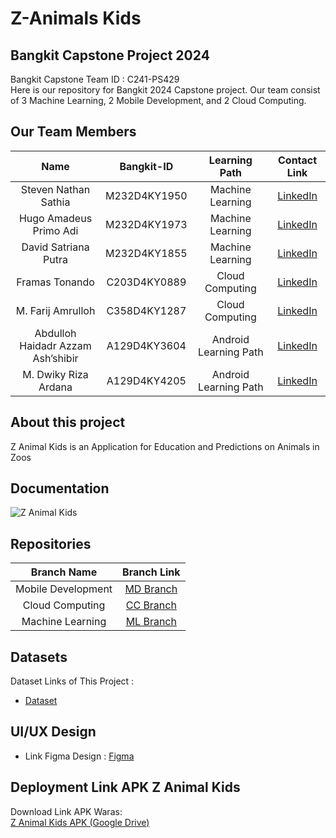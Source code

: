 # Z-Animals Kids

## Bangkit Capstone Project 2024

Bangkit Capstone Team ID : C241-PS429 <br>
Here is our repository for Bangkit 2024 Capstone project. Our team consist of 3 Machine Learning, 2 Mobile Development, and 2 Cloud Computing.

## Our Team Members

|              Name              | Bangkit-ID |   Learning Path    |                                                       Contact Link                                                       |
| :----------------------------: | :--------: | :----------------: | :----------------------------------------------------------------------------------------------------------------------: |
|Steven Nathan Sathia| M232D4KY1950 |  Machine Learning  |[LinkedIn]()|
|Hugo Amadeus Primo Adi| M232D4KY1973 |  Machine Learning|[LinkedIn]()        |
|David Satriana Putra| M232D4KY1855 | Machine Learning   |[LinkedIn]()       |
|Framas Tonando| C203D4KY0889 | Cloud Computing |       [LinkedIn](https://www.linkedin.com/in/framas-tonando-8a186b257)|
|M. Farij Amrulloh| C358D4KY1287 |  Cloud Computing   | [LinkedIn](https://www.linkedin.com/in/farijamrulloh/)|
|Abdulloh Haidadr Azzam Ash’shibir| A129D4KY3604 |  Android  Learning Path   |[LinkedIn](https://www.linkedin.com/in/abdulloh-haidar-1a944329b)|
|M. Dwiky Riza Ardana| A129D4KY4205 |  Android  Learning Path   |[LinkedIn](https://www.linkedin.com/in/dwikyriza/)|

## About this project

Z Animal Kids is an Application for Education and Predictions on Animals in Zoos

## Documentation

![Z Animal Kids]()

## Repositories

|    Branch Name     |                                      Branch Link                                         |
| :----------------: | :--------------------------------------------------------------------------------------: |
| Mobile Development | [MD Branch](https://github.com/Dwkyyrz/C241-PS429/tree/Mobile-Development) |
|  Cloud Computing   | [CC Branch](https://github.com/Dwkyyrz/C241-PS429/tree/cloud-computing)      |
|  Machine Learning  | [ML Branch](https://github.com/Dwkyyrz/C241-PS429/tree/machine-learning)       |

## Datasets

Dataset Links of This Project :

- [Dataset](https://drive.google.com/drive/folders/1uAG9Gr5dUHaL29ttmM6vBKr1VtY6-yVm?usp=sharing)

## UI/UX Design

- Link Figma Design : [Figma](https://www.figma.com/design/EcFva8ofCEUVuqZyTgk5wX/Z-Animal-Kids?node-id=0-1)

## Deployment Link APK Z Animal Kids

Download Link APK Waras:<br>
[Z Animal Kids APK (Google Drive)](link)
